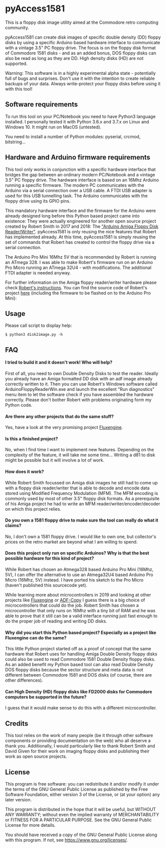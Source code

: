 # pyAccess1581

This is a floppy disk image utility aimed at the Commodore retro computing community.

pyAccess1581 can create disk images of specific double density (DD) floppy disks by using a specific Arduino based hardware interface to communicate with a vintage 3.5" PC floppy drive. The focus is on the floppy disk format of Commodore 1581 disks - and as an added bonus, DOS floppy disks can also be read as long as they are DD. High density disks (HD) are not supported.

Warning: This software is in a highly experimental alpha state - potentially full of bugs and surprises. Don't use it with the intention to create reliable backups of your data. Always write-protect your floppy disks before using it with this tool!

## Software requirements

To run this tool on your PC/Notebook you need to have Python3 language installed. I personally tested it with Python 3.6.x and 3.7.x on Linux and Windows 10. It might run on MacOS (untested).

You need to install a number of Python modules: pyserial, crcmod, bitstring...

## Hardware and Arduino firmware requirements

This tool only works in conjunction with a specific hardware interface that bridges the gap between an ordinary modern PC/Notebook and a vintage 3.5" PC floppy drive. The hardware interface is based on an 16Mhz Arduino running a specific firmware. The modern PC communicates with the Arduino via a serial connection over a USB cable. A FTDI USB adapter is used for this USB tunnelling task. The Arduino communicates with the floppy drive using its GPIO pins.

This mandatory hardware interface and the firmware for the Arduino were already designed long before this Python based project came into existence: They were actually engineered for another open source project created by Robert Smith in 2017 and 2018: The ["Arduino Amiga Floppy Disk Reader/Writer"](http://amiga.robsmithdev.co.uk/). pyAccess1581 is only reusing the nice features that Robert has implemented already. At this time, pyAccess1581 is simply reusing the set of commands that Robert has created to control the floppy drive via a serial connection.

The Arduino Pro Mini 16Mhz 5V that is recommended by Robert is running an ATmega 328. I was able to make Robert's firmware run on an Arduino Pro Micro running an ATmega 32U4 - with modifications. The additional FTDI adapter is needed anyway.

For further information on the Amiga floppy reader/writer hardware please check [Robert's instructions](http://amiga.robsmithdev.co.uk/instructions). You can find the source code of Robert's project [here](https://github.com/RobSmithDev/ArduinoFloppyDiskReader) (including the firmware to be flashed on to the Arduino Pro Mini):

## Usage

Please call script to display help:
```
$ python3 disk2image.py -h
```
## FAQ

#### I tried to build it and it doesn't work! Who will help?

First of all, you need to own Double Density Disks to test the reader. Ideally you already have an Amiga formatted DD disk with an adf image already correctly written to it. Then you can use Robert's Windows software called ArduinoFloppyReaderWin.exe and launch the excellent "Run diagnostics" menu item to let the software check if you have assembled the hardware correctly. Please don't bother Robert with problems originating form my Python code.

#### Are there any other projects that do the same stuff?

Yes, have a look at the very promising project [Fluxengine](http://cowlark.com/fluxengine/index.html).

#### Is this a finished project?

No, when I find time I want to implement new features. Depending on the complexity of the feature, it will take me some time... Writing a d81 to disk might be possible but it will involve a lot of work.

#### How does it work?

While Robert Smith focussed on Amiga disk images he still had to come up with a floppy disk reader/writer that is able to decode and encode data stored using Modified Frequency Modulation (MFM). The MFM encoding is commonly used by most of other 3.5" floppy disk formats. As a prerequisite of his Amiga project he had to write an MFM reader/writer/encoder/decoder on which this project relies.

#### Do you own a 1581 floppy drive to make sure the tool can really do what it claims?

No, I don't own a 1581 floppy drive. I would like to own one, but collector's prices on the retro market are beyond what I am willing to spend.

#### Does this project only run on specific Arduinos? Why is that the best possible hardware for this kind of project?

While Robert has chosen an Atmega328 based Arduino Pro Mini (16Mhz, 5V), I can offer the alternative to use an Atmega32U4 based Arduino Pro Micro (16Mhz, 5V) instead. I have ported his sketch to the Pro Micro (haven't published this sourcecode yet).

While learning more about microcontrollers in 2019 and looking at other projects like [Fluxengine](http://cowlark.com/fluxengine/index.html) or [ADF-Copy](https://nickslabor.niteto.de/projekte/adf-copy/) I guess there is a big choice of microcontrollers that could do the job. Robert Smith has chosen a microcontroller that only runs on 16Mhz with a tiny bit of RAM and he was able to prove that it still can be a valid interface running just fast enough to do the proper job of reading and writing DD disks.

#### Why did you start this Python based project? Especially as a project like Fluxengine can do the same?

This little Python project started off as a proof of concept that the same hardware that Robert uses for handling Amiga Double Density floppy disks could also be used to read Commodore 1581 Double Density floppy disks. As an added benefit my Python based tool can also read Double Density DOS floppy disks because the sector structure and meta data is not different between Commodore 1581 and DOS disks (of course, there are other differences).

#### Can High Density (HD) floppy disks like FD2000 disks for Commodore computers be supported in the future?

I guess that it would make sense to do this with a different microcontroller.

## Credits
This tool relies on the work of many people (be it through other software components or providing documentation on the web) who all deserve a thank you. Additionally, I would particularly like to thank Robert Smith and David Given for their work on imaging floppy disks and publishing their work as open source projects.

## License

This program is free software: you can redistribute it and/or modify
it under the terms of the GNU General Public License as published by
the Free Software Foundation, either version 3 of the License, or
(at your option) any later version.

This program is distributed in the hope that it will be useful,
but WITHOUT ANY WARRANTY; without even the implied warranty of
MERCHANTABILITY or FITNESS FOR A PARTICULAR PURPOSE.  See the
GNU General Public License for more details.

You should have received a copy of the GNU General Public License
along with this program.  If not, see <https://www.gnu.org/licenses/>.

